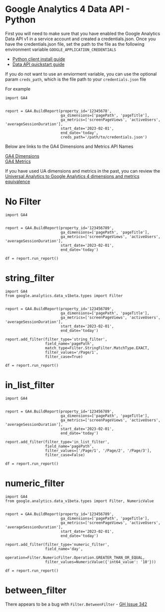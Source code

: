 # Google Analytics 4 Data API - Python
First you will need to make sure that you have enabled the Google Analytics Data API v1 in a service account and created a credentials.json. Once you have the credentials.json file, set the path to the file as the following environment variable `GOOGLE_APPLICATION_CREDENTIALS`

 - [Python client install guide](https://github.com/googleapis/python-analytics-data#installation)
 - [Data API quickstart guide](https://developers.google.com/analytics/devguides/reporting/data/v1/quickstart-client-libraries)

If you do not want to use an enviorment variable, you can use the optional param `creds_path`, which is the file path to your `credentials.json` file

For example

```
import GA4


report = GA4.BuildReport(property_id='12345678',
                         ga_dimensions=['pagePath', 'pageTitle'],
                         ga_metrics=['screenPageViews', 'activeUsers', 'averageSessionDuration'],
                         start_date='2023-02-01',
                         end_date='today',
                         creds_path='/path/to/credentials.json')
```

Below are links to the GA4 Dimensions and Metrics API Names

[GA4 Dimensions](https://developers.google.com/analytics/devguides/reporting/data/v1/api-schema#dimensions)<br>
[GA4 Metrics](https://developers.google.com/analytics/devguides/reporting/data/v1/api-schema#metrics)

If you have used UA dimensions and metrics in the past, you can review the [Universal Analytics to Google Analytics 4 dimensions and metrics equivalence](https://developers.google.com/analytics/devguides/migration/api/reporting-ua-to-ga4-dims-mets)


# No Filter

```
import GA4


report = GA4.BuildReport(property_id='123456789',
                         ga_dimensions=['pagePath', 'pageTitle'],
                         ga_metrics=['screenPageViews', 'activeUsers', 'averageSessionDuration'],
                         start_date='2023-02-01',
                         end_date='today')

df = report.run_report()

```

# string_filter

```
import GA4
from google.analytics.data_v1beta.types import Filter


report = GA4.BuildReport(property_id='123456789',
                         ga_dimensions=['pagePath', 'pageTitle'],
                         ga_metrics=['screenPageViews', 'activeUsers', 'averageSessionDuration'],
                         start_date='2023-02-01',
                         end_date='today')

report.add_filter(filter_type='string_filter',
                  field_name='pagePath',
                  match_type=Filter.StringFilter.MatchType.EXACT,
                  filter_values='/Page/1',
                  filter_case=True)

df = report.run_report()

```

# in_list_filter

```
import GA4


report = GA4.BuildReport(property_id='123456789',
                         ga_dimensions=['pagePath', 'pageTitle'],
                         ga_metrics=['screenPageViews', 'activeUsers', 'averageSessionDuration'],
                         start_date='2023-02-01',
                         end_date='today')

report.add_filter(filter_type='in_list_filter',
                  field_name='pagePath',
                  filter_values=['/Page/1', '/Page/2', '/Page/3'],
                  filter_case=False)

df = report.run_report()

```

# numeric_filter

```
import GA4
from google.analytics.data_v1beta.types import Filter, NumericValue


report = GA4.BuildReport(property_id='123456789',
                         ga_dimensions=['pagePath', 'pageTitle'],
                         ga_metrics=['screenPageViews', 'activeUsers', 'averageSessionDuration'],
                         start_date='2023-02-01',
                         end_date='today')

report.add_filter(filter_type='numeric_filter',
                  field_name='day',
                  operation=Filter.NumericFilter.Operation.GREATER_THAN_OR_EQUAL,
                  filter_values=NumericValue({'int64_value': '10'}))

df = report.run_report()

```

# between_filter
There appears to be a bug with `Filter.BetweenFilter` - [GH Issue 342](https://github.com/googleapis/python-analytics-data/issues/342)

